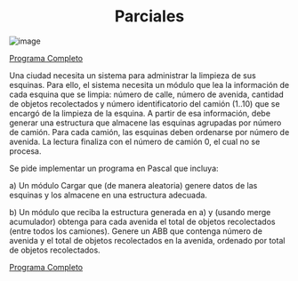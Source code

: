 <h1 align="center"> Parciales </h1>

![image](https://user-images.githubusercontent.com/55964635/139688955-b400c87a-b776-4224-b004-25e4c81d3044.png)

[Programa Completo](https://github.com/Fabian-Martinez1/Taller-de-Programacion/blob/main/Parciales%20Imperativa/Parcial1.pas)


Una ciudad necesita un sistema para administrar la limpieza de sus esquinas. Para ello, el sistema necesita un módulo que lea la información de cada esquina que se limpia: número de calle, número de avenida, cantidad de objetos recolectados y número identificatorio del camión (1..10) que se encargó de la limpieza de la esquina. A partir de esa información, debe generar una estructura que almacene las esquinas agrupadas por número de camión. Para cada camión, las esquinas deben ordenarse por número de avenida. La lectura finaliza con el número de camión 0, el cual no se procesa.

Se pide implementar un programa en Pascal que incluya:


a) Un módulo Cargar que (de manera aleatoria) genere datos de las esquinas y los almacene en una estructura adecuada.

b) Un módulo que reciba la estructura generada en a) y (usando merge acumulador) obtenga para cada avenida el total de objetos recolectados (entre todos los
camiones). Genere un ABB que contenga número de avenida y el total de objetos recolectados en la avenida, ordenado por total de objetos recolectados.

[Programa Completo](https://github.com/Fabian-Martinez1/Taller-de-Programacion/blob/main/Parciales%20Imperativa/ParcialFacha.pas)

